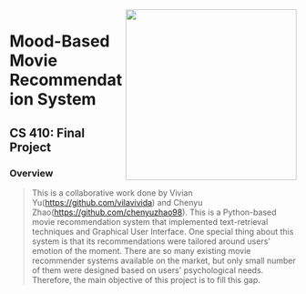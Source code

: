 <img src="https://lionbridge.ai/wp-content/uploads/2020/09/2020-09-17_movie-recommendation-system.jpg" width="300" align="right" />

# Mood-Based Movie Recommendation System
## CS 410: Final Project 

### Overview
> This is a collaborative work done by Vivian Yu(https://github.com/vilavivida) and Chenyu Zhao(https://github.com/chenyuzhao98). 
> This is a Python-based movie recommendation system that implemented text-retrieval techniques and Graphical User Interface. One special thing about this system is that its recommendations were tailored around users' emotion of the moment. There are so many existing movie recommender systems available on the market, but only small number of them were designed based on users' psychological needs. Therefore, the main objective of this project is to fill this gap.
